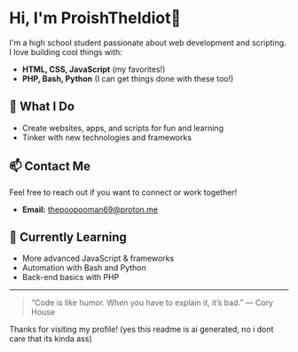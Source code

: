 # Hi, I'm ProishTheIdiot👋

I'm a high school student passionate about web development and scripting. I love building cool things with:

- **HTML, CSS, JavaScript** (my favorites!)
- **PHP, Bash, Python** (I can get things done with these too!)

## 🚀 What I Do
- Create websites, apps, and scripts for fun and learning
- Tinker with new technologies and frameworks
  
## 📫 Contact Me
Feel free to reach out if you want to connect or work together!
- **Email:** thepoopooman69@proton.me

## 🌱 Currently Learning
- More advanced JavaScript & frameworks
- Automation with Bash and Python
- Back-end basics with PHP

---

> “Code is like humor. When you have to explain it, it’s bad.” — Cory House

Thanks for visiting my profile!
(yes this readme is ai generated, no i dont care that its kinda ass)
